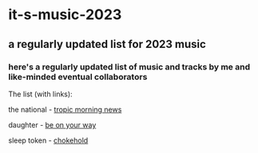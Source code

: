 <h1>it-s-music-2023</h1>
<h2>a regularly updated list for 2023 music</h2>

<h3>here's a regularly updated list of music and tracks by me and like-minded eventual collaborators</h3>


The list (with links):

the national - [tropic morning news](https://open.spotify.com/track/6TZ6vaiyYeMZzPef9hvnZL?si=1d5dfd859488457f)

daughter - [be on your way](https://open.spotify.com/track/0R3wEiSEO8AM3UJBvdvvmv?si=f4787448851f469e)

sleep token - [chokehold](https://open.spotify.com/track/7rHbwSOzT6z2D26oMQk9xG?si=ab89fdbbfb6b4be4)

